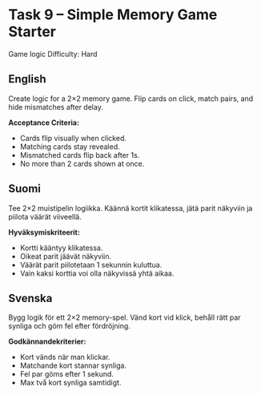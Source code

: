 # Task 9 – Simple Memory Game Starter

Game logic
Difficulty: Hard

## English

Create logic for a 2×2 memory game. Flip cards on click, match pairs, and hide mismatches after delay.

**Acceptance Criteria:**

* Cards flip visually when clicked.
* Matching cards stay revealed.
* Mismatched cards flip back after 1s.
* No more than 2 cards shown at once.

## Suomi

Tee 2×2 muistipelin logiikka. Käännä kortit klikatessa, jätä parit näkyviin ja piilota väärät viiveellä.

**Hyväksymiskriteerit:**

* Kortti kääntyy klikatessa.
* Oikeat parit jäävät näkyviin.
* Väärät parit piilotetaan 1 sekunnin kuluttua.
* Vain kaksi korttia voi olla näkyvissä yhtä aikaa.

## Svenska

Bygg logik för ett 2×2 memory-spel. Vänd kort vid klick, behåll rätt par synliga och göm fel efter fördröjning.

**Godkännandekriterier:**

* Kort vänds när man klickar.
* Matchande kort stannar synliga.
* Fel par göms efter 1 sekund.
* Max två kort synliga samtidigt.

